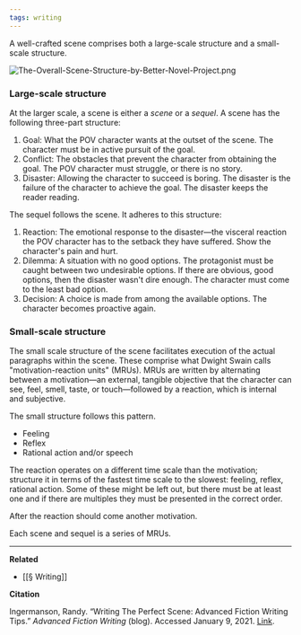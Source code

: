 ```yaml
---
tags: writing
---
```


A well-crafted scene comprises both a large-scale structure and a small-scale structure.

![The-Overall-Scene-Structure-by-Better-Novel-Project.png](https://publish-01.obsidian.md/access/5bf4c22f8416d93237aa3630d0fd9c7c/assets/The-Overall-Scene-Structure-by-Better-Novel-Project.png)

### Large-scale structure

At the larger scale, a scene is either a _scene_ or a _sequel_. A scene has the following three-part structure:

1.  Goal: What the POV character wants at the outset of the scene. The character must be in active pursuit of the goal.
2.  Conflict: The obstacles that prevent the character from obtaining the goal. The POV character must struggle, or there is no story.
3.  Disaster: Allowing the character to succeed is boring. The disaster is the failure of the character to achieve the goal. The disaster keeps the reader reading.

The sequel follows the scene. It adheres to this structure:

1.  Reaction: The emotional response to the disaster—the visceral reaction the POV character has to the setback they have suffered. Show the character's pain and hurt.
2.  Dilemma: A situation with no good options. The protagonist must be caught between two undesirable options. If there are obvious, good options, then the disaster wasn't dire enough. The character must come to the least bad option.
3.  Decision: A choice is made from among the available options. The character becomes proactive again.

### Small-scale structure

The small scale structure of the scene facilitates execution of the actual paragraphs within the scene. These comprise what Dwight Swain calls "motivation-reaction units" (MRUs). MRUs are written by alternating between a motivation—an external, tangible objective that the character can see, feel, smell, taste, or touch—followed by a reaction, which is internal and subjective.

The small structure follows this pattern.

-   Feeling
-   Reflex
-   Rational action and/or speech

The reaction operates on a different time scale than the motivation; structure it in terms of the fastest time scale to the slowest: feeling, reflex, rational action. Some of these might be left out, but there must be at least one and if there are multiples they must be presented in the correct order.

After the reaction should come another motivation.

Each scene and sequel is a series of MRUs.

---

**Related**

-   [[§ Writing]]

**Citation**

Ingermanson, Randy. “Writing The Perfect Scene: Advanced Fiction Writing Tips.” _Advanced Fiction Writing_ (blog). Accessed January 9, 2021. [Link](https://www.advancedfictionwriting.com/articles/writing-the-perfect-scene/).